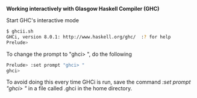 **Working interactively with Glasgow Haskell Compiler (GHC)**

Start GHC's interactive mode

```sh
$ ghcii.sh
GHCi, version 8.0.1: http://www.haskell.org/ghc/  :? for help
Prelude>
```

To change the prompt to "ghci> ", do the following

```sh
Prelude> :set prompt "ghci> "
ghci>
```

To avoid doing this every time GHCi is run, save the command *:set prompt "ghci> "* in a file called .ghci in the home directory.

